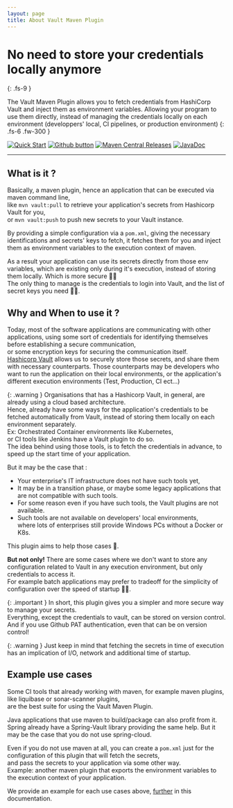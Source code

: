 ```yaml
---
layout: page
title: About Vault Maven Plugin
---
```


# No need to store your credentials locally anymore 
{: .fs-9 }

The Vault Maven Plugin allows you to fetch credentials from HashiCorp Vault and inject them as environment variables. Allowing your program to use them directly, instead of managing the credentials locally on each environment (developpers' local, CI pipelines, or production environment)
{: .fs-6 .fw-300 }

[![Quick Start](https://img.shields.io/badge/-Quick%20Start%20%F0%9F%9A%80-blue?style=for-the-badge&logo=rocket)](/vault-maven-plugin/usage.html)
[![Github button](https://img.shields.io/badge/-View%20it%20on%20Github-gray?style=for-the-badge&logo=github)](https://github.com/HomeOfTheWizard/vault-maven-plugin)
[![Maven Central Releases](https://img.shields.io/badge/-Maven%20Releases-orange?style=for-the-badge&logo=apache%20maven)](https://central.sonatype.com/artifact/com.homeofthewizard/vault-maven-plugin)
[![JavaDoc](https://img.shields.io/badge/-JavaDocs%F0%9F%93%84-green?style=for-the-badge)](https://www.javadoc.io/doc/com.homeofthewizard/vault-maven-plugin/latest)


---


## What is it ?
Basically, a maven plugin, hence an application that can be executed via maven command line,  
like `mvn vault:pull` to retrieve your application's secrets from Hashicorp Vault for you,  
or `mvn vault:push` to push new secrets to your Vault instance.     
   
By providing a simple configuration via a `pom.xml`, giving the necessary identifications and secrets' keys to fetch, it fetches them for you and inject them as environment variables to the execution context of maven.  
  
As a result your application can use its secrets directly from those env variables, which are existing only during it's execution, instead of storing them locally. Which is more secure :policeman:  
The only thing to manage is the credentials to login into Vault, and the list of secret keys you need :massage_man:.  

## Why and When to use it ?
Today, most of the software applications are communicating with other applications, using some sort of credentials for identifying themselves before establishing a secure communication,    
or some encryption keys for securing the communication itself.  
[Hashicorp Vault](https://www.vaultproject.io/) allows us to securely store those secrets, and share them with necessary counterparts.
Those counterparts may be developers who want to run the application on their local environments, or the application's different execution environments (Test, Production, CI ect...)  

{: .warning }
Organisations that has a Hashicorp Vault, in general, are already using a cloud based architecture.    
Hence, already have some ways for the application's credentials to be fetched automatically from Vault, instead of storing them locally on each environment separately.  
Ex: Orchestrated Container environments like Kubernetes,  
or CI tools like Jenkins have a Vault plugin to do so.  
The idea behind using those tools, is to fetch the credentials in advance, to speed up the start time of your application.

But it may be the case that : 
* Your enterprise's IT infrastructure does not have such tools yet,  
* It may be in a transition phase, or maybe some legacy applications that are not compatible with such tools.  
* For some reason even if you have such tools, the Vault plugins are not available.   
* Such tools are not available on developers' local environments,  
where lots of enterprises still provide Windows PCs without a Docker or K8s.

This plugin aims to help those cases :santa:.  

**But not only!** There are some cases where we don't want to store any configuration related to Vault in any execution environment, but only credentials to access it.    
For example batch applications may prefer to tradeoff for the simplicity of configuration over the speed of startup :massage_man:.

{: .important }
In short, this plugin gives you a simpler and more secure way to manage your secrets.  
Everything, except the credentials to vault, can be stored on version control.   
And if you use Github PAT authentication, even that can be on version control!  

{: .warning }
Just keep in mind that fetching the secrets in time of execution has an implication of I/O, network and additional time of startup. 

## Example use cases
Some CI tools that already working with maven, for example maven plugins, like liquibase or sonar-scanner plugins,    
are the best suite for using the Vault Maven Plugin.  
  
Java applications that use maven to build/package can also profit from it.     
Spring already have a Spring-Vault library providing the same help. But it may be the case that you do not use spring-cloud.    
  
Even if you do not use maven at all, you can create a `pom.xml` just for the configuration of this plugin that will fetch the secrets,   
and pass the secrets to your application via some other way.  
Example: another maven plugin that exports the environment variables to the execution context of your application.      
   
We provide an example for each use cases above, [further](/vault-maven-plugin/examples.html) in this documentation.  
